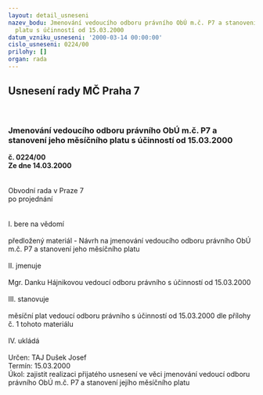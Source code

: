 ```yaml
---
layout: detail_usneseni
nazev_bodu: Jmenování vedoucího odboru právního ObÚ m.č. P7 a stanovení jeho měsíčního
  platu s účinností od 15.03.2000
datum_vzniku_usneseni: '2000-03-14 00:00:00'
cislo_usneseni: 0224/00
prilohy: []
organ: rada
---
```

<div id="ucUsn_pList" class="usn">
	<span><h2>Usnesení rady MČ Praha 7 </h2>
<br></span><div class="standBody">
<span><h3>Jmenování vedoucího odboru právního ObÚ m.č. P7 a stanovení jeho měsíčního platu s účinností od 15.03.2000</h3></span><div class="center">
		<strong>č. 0224/00</strong><br>
	</div>
<div class="center">
		<strong>Ze dne 14.03.2000</strong><br><br>
	</div>
<br>Obvodní rada v Praze 7<br>po projednání<br><br><br>I.	bere na vědomí<br><br> předložený materiál - Návrh na jmenování vedoucího  odboru právního ObÚ m.č. P7 a stanovení jeho měsíčního platu<br><br>II.	jmenuje<br><br>Mgr. Danku Hájnikovou vedoucí  odboru právního s účinností od 15.03.2000<br><br>III.	stanovuje <br><br>měsíční plat vedoucí odboru právního s účinností od 15.03.2000 dle přílohy č. 1 tohoto materiálu<br><br>IV.	ukládá <br><br> Určen:	     	TAJ Dušek Josef<br>Termín: 15.03.2000<br>Úkol:	zajistit realizaci přijatého usnesení ve věci jmenování vedoucí  odboru  právního ObÚ m.č. P7 a stanovení jejího měsíčního platu<br>
</div>
</div>
